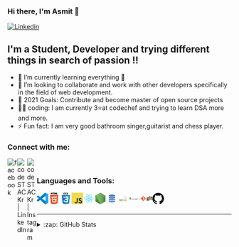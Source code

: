 ### Hi there, I'm Asmit  👋

[![Linkedin](https://img.shields.io/badge/LinkedIn-0077B5?style=for-the-badge&logo=linkedin&logoColor=white)][linkedin]
## I'm a Student, Developer and trying different things in search of passion !!
- 🌱 I’m currently learning everything 🤣
- 👯 I’m looking to collaborate and work with other   developers specifically in the field of web development.
- 🥅 2021 Goals: Contribute and become master of open source projects
- 🧑‍💻 coding: I am currently 3⭐at codechef and trying to learn DSA more and more.
- ⚡ Fun fact: I am very good bathroom singer,guitarist and chess player.

### Connect with me:

[<img align="left" alt="facebook" width="22px" src="https://i.imgur.com/P3YfQoD.png "/>][facebook]
[<img align="left" alt="codeSTACKr | LinkedIn" width="22px" src="https://cdn.jsdelivr.net/npm/simple-icons@v3/icons/linkedin.svg" />][linkedin]
[<img align="left" alt="codeSTACKr | Instagram" width="22px" src="https://cdn.jsdelivr.net/npm/simple-icons@v3/icons/instagram.svg" />][instagram]

<br />

### Languages and Tools:

<img align="left" alt="Visual Studio Code" width="26px" src="https://raw.githubusercontent.com/github/explore/80688e429a7d4ef2fca1e82350fe8e3517d3494d/topics/visual-studio-code/visual-studio-code.png" />
<img align="left" alt="HTML5" width="26px" src="https://raw.githubusercontent.com/github/explore/80688e429a7d4ef2fca1e82350fe8e3517d3494d/topics/html/html.png" />
<img align="left" alt="CSS3" width="26px" src="https://raw.githubusercontent.com/github/explore/80688e429a7d4ef2fca1e82350fe8e3517d3494d/topics/css/css.png" />
<img align="left" alt="JavaScript" width="26px" src="https://raw.githubusercontent.com/github/explore/80688e429a7d4ef2fca1e82350fe8e3517d3494d/topics/javascript/javascript.png" />
<img align="left" alt="React" width="26px" src="https://raw.githubusercontent.com/github/explore/80688e429a7d4ef2fca1e82350fe8e3517d3494d/topics/react/react.png" />
<img align="left" alt="Node.js" width="26px" src="https://raw.githubusercontent.com/github/explore/80688e429a7d4ef2fca1e82350fe8e3517d3494d/topics/nodejs/nodejs.png" />
<img align="left" alt="SQL" width="26px" src="https://raw.githubusercontent.com/github/explore/80688e429a7d4ef2fca1e82350fe8e3517d3494d/topics/sql/sql.png" />
<img align="left" alt="MySQL" width="26px" src="https://raw.githubusercontent.com/github/explore/80688e429a7d4ef2fca1e82350fe8e3517d3494d/topics/mysql/mysql.png" />
<img align="left" alt="MongoDB" width="26px" src="https://raw.githubusercontent.com/github/explore/80688e429a7d4ef2fca1e82350fe8e3517d3494d/topics/mongodb/mongodb.png" />
<img align="left" alt="Git" width="26px" src="https://raw.githubusercontent.com/github/explore/80688e429a7d4ef2fca1e82350fe8e3517d3494d/topics/git/git.png" />
<img align="left" alt="GitHub" width="26px" src="https://raw.githubusercontent.com/github/explore/78df643247d429f6cc873026c0622819ad797942/topics/github/github.png" />

<br />
<br />

---
<!--END_SECTION:activity-->

</details>

<details>
  <summary>:zap: GitHub Stats</summary>
    <img src="https://github-readme-stats.vercel.app/api?username=Asmit061&theme=radical&show_icons=true" alt="Asmit's github statistics"/>
</details>

[facebook]: https://www.facebook.com/asmitdecruz
[instagram]: https://www.instagram.com/
[linkedin]: https://www.linkedin.com/in/asmit-75816b1ba/
